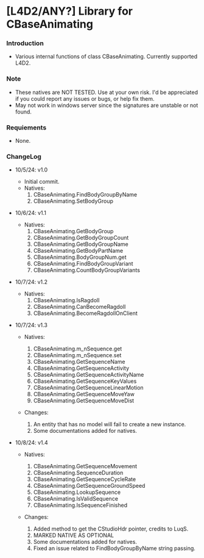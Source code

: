 # [L4D2/ANY?] Library for CBaseAnimating

### Introduction

- Various internal functions of class CBaseAnimating. Currently supported L4D2.

### Note

- These natives are NOT TESTED. Use at your own risk. I'd be appreciated if you could report any issues or bugs, or help fix them.
- May not work in windows server since the signatures are unstable or not found.

### Requiements

- None.

### ChangeLog

- 10/5/24: v1.0
  - Initial commit.
  - Natives:
    1. CBaseAnimating.FindBodyGroupByName
    2. CBaseAnimating.SetBodyGroup

- 10/6/24: v1.1
  - Natives:
    1. CBaseAnimating.GetBodyGroup
    2. CBaseAnimating.GetBodyGroupCount
    3. CBaseAnimating.GetBodyGroupName
    4. CBaseAnimating.GetBodyPartName
    5. CBaseAnimating.BodyGroupNum.get
    6. CBaseAnimating.FindBodyGroupVariant
    7. CBaseAnimating.CountBodyGroupVariants

- 10/7/24: v1.2
  - Natives:
    1. CBaseAnimating.IsRagdoll
    2. CBaseAnimating.CanBecomeRagdoll
    3. CBaseAnimating.BecomeRagdollOnClient

- 10/7/24: v1.3
  - Natives:
    1. CBaseAnimating.m_nSequence.get
    2. CBaseAnimating.m_nSequence.set
    3. CBaseAnimating.GetSequenceName
    4. CBaseAnimating.GetSequenceActivity
    5. CBaseAnimating.GetSequenceActivityName
    6. CBaseAnimating.GetSequenceKeyValues
    7. CBaseAnimating.GetSequenceLinearMotion
    8. CBaseAnimating.GetSequenceMoveYaw
    9. CBaseAnimating.GetSequenceMoveDist

  - Changes:
    1. An entity that has no model will fail to create a new instance.
    2. Some documentations added for natives.

- 10/8/24: v1.4
  - Natives:
    1. CBaseAnimating.GetSequenceMovement
    2. CBaseAnimating.SequenceDuration
    3. CBaseAnimating.GetSequenceCycleRate
    4. CBaseAnimating.GetSequenceGroundSpeed
    5. CBaseAnimating.LookupSequence
    6. CBaseAnimating.IsValidSequence
    7. CBaseAnimating.IsSequenceFinished

  - Changes:
    1. Added method to get the CStudioHdr pointer, credits to LuqS.
    2. MARKED NATIVE AS OPTIONAL
    3. Some documentations added for natives.
    4. Fixed an issue related to FindBodyGroupByName string passing.